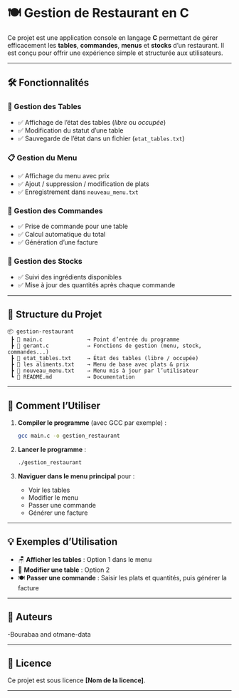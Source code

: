 
# 🍽️ Gestion de Restaurant en C

Ce projet est une application console en langage **C** permettant de gérer efficacement les **tables**, **commandes**, **menus** et **stocks** d’un restaurant. Il est conçu pour offrir une expérience simple et structurée aux utilisateurs.

---

## 🛠️ Fonctionnalités

### 📌 Gestion des Tables
- ✅ Affichage de l’état des tables (*libre* ou *occupée*)  
- ✅ Modification du statut d’une table  
- ✅ Sauvegarde de l’état dans un fichier (`etat_tables.txt`)  

### 📋 Gestion du Menu
- ✅ Affichage du menu avec prix  
- ✅ Ajout / suppression / modification de plats  
- ✅ Enregistrement dans `nouveau_menu.txt`  

### 🧾 Gestion des Commandes
- ✅ Prise de commande pour une table  
- ✅ Calcul automatique du total  
- ✅ Génération d’une facture  

### 🧂 Gestion des Stocks
- ✅ Suivi des ingrédients disponibles  
- ✅ Mise à jour des quantités après chaque commande  

---

## 📁 Structure du Projet

```
📦 gestion-restaurant
 ┣ 📜 main.c              → Point d’entrée du programme
 ┣ 📜 gerant.c            → Fonctions de gestion (menu, stock, commandes...)
 ┣ 📄 etat_tables.txt     → État des tables (libre / occupée)
 ┣ 📄 les aliments.txt    → Menu de base avec plats & prix
 ┣ 📄 nouveau_menu.txt    → Menu mis à jour par l’utilisateur
 ┗ 📄 README.md           → Documentation
```

---

## 🚀 Comment l’Utiliser

1. **Compiler le programme** (avec GCC par exemple) :
   ```bash
   gcc main.c -o gestion_restaurant
   ```

2. **Lancer le programme** :
   ```bash
   ./gestion_restaurant
   ```

3. **Naviguer dans le menu principal** pour :
   - Voir les tables
   - Modifier le menu
   - Passer une commande
   - Générer une facture

---

## 💡 Exemples d’Utilisation

- 🪑 **Afficher les tables** : Option 1 dans le menu  
- 📝 **Modifier une table** : Option 2  
- 🍽️ **Passer une commande** : Saisir les plats et quantités, puis générer la facture  

---

## 👥 Auteurs

-Bourabaa and otmane-data


---

## 📄 Licence

Ce projet est sous licence **[Nom de la licence]**.  

---


